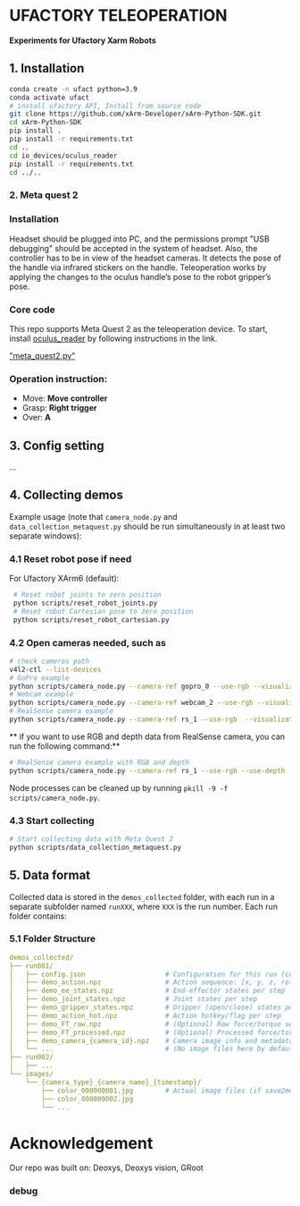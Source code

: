 # UFACTORY TELEOPERATION

**Experiments for Ufactory Xarm Robots**

## 1. Installation
```bash
conda create -n ufact python=3.9
conda activate ufact
# install ufactory API, Install from source code
git clone https://github.com/xArm-Developer/xArm-Python-SDK.git
cd xArm-Python-SDK
pip install .
pip install -r requirements.txt
cd ..
cd io_devices/oculus_reader
pip install -r requirements.txt
cd ../..
```

### 2. Meta quest 2
### Installation

Headset should be plugged into PC, and the permissions prompt "USB debugging" should be accepted in the system of headset. Also, the controller has to be in view of the headset cameras. It detects the pose of the handle via infrared stickers on the handle. Teleoperation works by applying the changes to the oculus handle’s pose to the robot gripper’s pose.

### Core code

This repo supports Meta Quest 2 as the teleoperation device. To start, install [oculus_reader](https://github.com/rail-berkeley/oculus_reader/blob/main/oculus_reader/reader.py) by following instructions in the link.

["meta_quest2.py"](io_devices/meta_quest2.py)


### Operation instruction:
* Move: **Move controller**
* Grasp: **Right trigger**
* Over: **A**

## 3. Config setting

...

## 4. Collecting demos


Example usage (note that `camera_node.py` and `data_collection_metaquest.py` should be run simultaneously in at least two separate windows):


### 4.1 Reset robot pose if need


For Ufactory XArm6 (default):

```bash
 # Reset robot joints to zero position
 python scripts/reset_robot_joints.py 
 # Reset robot Cartesian pose to zero position
 python scripts/reset_robot_cartesian.py
```

### 4.2 Open cameras needed, such as

```bash
# check cameras path
v4l2-ctl --list-devices
# GoPro example
python scripts/camera_node.py --camera-ref gopro_0 --use-rgb --visualization --img-h 720 --img-w 1280 --fps 30 --camera-address '/dev/video6'
# Webcam example
python scripts/camera_node.py --camera-ref webcam_2 --use-rgb --visualization --img-h 1080 --img-w 1920 --fps 30 --publish-freq 50 --camera-address '/dev/video2'
# RealSense camera example
python scripts/camera_node.py --camera-ref rs_1 --use-rgb  --visualization --img-h 480 --img-w 640 --fps 30
```
** if you want to use RGB and depth data from RealSense camera, you can run the following command:**

```bash
# RealSense camera example with RGB and depth
python scripts/camera_node.py --camera-ref rs_1 --use-rgb --use-depth --visualization --img-h 480 --img-w 640 --fps 30
```

Node processes can be cleaned up by running `pkill -9 -f scripts/camera_node.py`.

### 4.3 Start collecting

```bash
# Start collecting data with Meta Quest 2
python scripts/data_collection_metaquest.py
```

## 5. Data format

Collected data is stored in the `demos_collected` folder, with each run in a separate subfolder named `runXXX`, where `XXX` is the run number. Each run folder contains:

### 5.1 Folder Structure

``` yaml
demos_collected/
├── run001/
│   ├── config.json                    # Configuration for this run (controller type, observation config, etc.)
│   ├── demo_action.npz                # Action sequence: [x, y, z, roll, pitch, yaw, grasp] per step
│   ├── demo_ee_states.npz             # End-effector states per step
│   ├── demo_joint_states.npz          # Joint states per step
│   ├── demo_gripper_states.npz        # Gripper (open/close) states per step
│   ├── demo_action_hot.npz            # Action hotkey/flag per step
│   ├── demo_FT_raw.npz                # (Optional) Raw force/torque sensor data per step
│   ├── demo_FT_processed.npz          # (Optional) Processed force/torque sensor data per step
│   ├── demo_camera_{camera_id}.npz    # Camera image info and metadata per camera
│   └── ...                            # (No image files here by default)
├── run002/
│   ├── ...
└── images/
    └── {camera_type}_{camera_name}_{timestamp}/
        ├── color_000000001.jpg        # Actual image files (if save2memory_first is enabled)
        ├── color_000000002.jpg
        └── ...
```                                                                                                                                                                                                               

# Acknowledgement
Our repo was built on: 
Deoxys, 
Deoxys vision, 
GRoot

### debug
